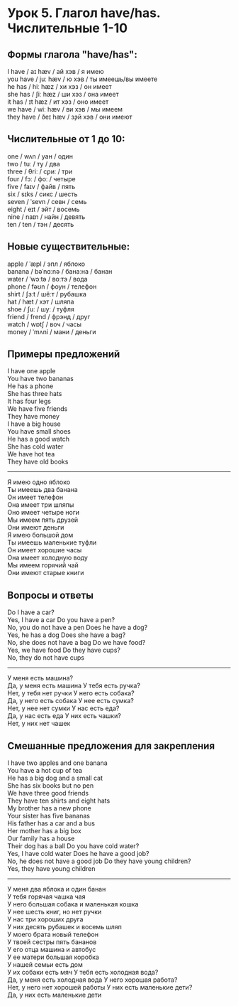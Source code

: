 # Урок 5. Глагол have/has. Числительные 1-10

## Формы глагола "have/has":

I have / aɪ hæv / ай хэв / я имею  
you have / juː hæv / ю хэв / ты имеешь/вы имеете  
he has / hiː hæz / хи хэз / он имеет  
she has / ʃiː hæz / ши хэз / она имеет  
it has / ɪt hæz / ит хэз / оно имеет  
we have / wiː hæv / ви хэв / мы имеем  
they have / ðeɪ hæv / з̧эй хэв / они имеют

## Числительные от 1 до 10:

one / wʌn / уан / один  
two / tuː / ту / два  
three / θriː / с̧риː / три  
four / fɔː / фоː / четыре  
five / faɪv / файв / пять  
six / sɪks / сикс / шесть  
seven / ˈsevn / севн / семь  
eight / eɪt / эйт / восемь  
nine / naɪn / найн / девять  
ten / ten / тэн / десять

## Новые существительные:

apple / ˈæpl / эпл / яблоко  
banana / bəˈnɑːnə / банаːна / банан  
water / ˈwɔːtə / воːтэ / вода  
phone / fəʊn / фоун / телефон  
shirt / ʃɜːt / шёːт / рубашка  
hat / hæt / хэт / шляпа  
shoe / ʃuː / шуː / туфля  
friend / frend / фрэнд / друг  
watch / wɒtʃ / воч / часы  
money / ˈmʌni / мани / деньги

## Примеры предложений

I have one apple  
You have two bananas  
He has a phone  
She has three hats  
It has four legs  
We have five friends  
They have money  
I have a big house  
You have small shoes  
He has a good watch  
She has cold water  
We have hot tea  
They have old books

---

Я имею одно яблоко  
Ты имеешь два банана  
Он имеет телефон  
Она имеет три шляпы  
Оно имеет четыре ноги  
Мы имеем пять друзей  
Они имеют деньги  
Я имею большой дом  
Ты имеешь маленькие туфли  
Он имеет хорошие часы  
Она имеет холодную воду  
Мы имеем горячий чай  
Они имеют старые книги

## Вопросы и ответы

Do I have a car?  
Yes, I have a car
Do you have a pen?  
No, you do not have a pen
Does he have a dog?  
Yes, he has a dog
Does she have a bag?  
No, she does not have a bag
Do we have food?  
Yes, we have food
Do they have cups?  
No, they do not have cups

---

У меня есть машина?  
Да, у меня есть машина
У тебя есть ручка?  
Нет, у тебя нет ручки
У него есть собака?  
Да, у него есть собака
У нее есть сумка?  
Нет, у нее нет сумки
У нас есть еда?  
Да, у нас есть еда
У них есть чашки?  
Нет, у них нет чашек

## Смешанные предложения для закрепления

I have two apples and one banana  
You have a hot cup of tea  
He has a big dog and a small cat  
She has six books but no pen  
We have three good friends  
They have ten shirts and eight hats  
My brother has a new phone  
Your sister has five bananas  
His father has a car and a bus  
Her mother has a big box  
Our family has a house  
Their dog has a ball
Do you have cold water?  
Yes, I have cold water
Does he have a good job?  
No, he does not have a good job
Do they have young children?  
Yes, they have young children

---

У меня два яблока и один банан  
У тебя горячая чашка чая  
У него большая собака и маленькая кошка  
У нее шесть книг, но нет ручки  
У нас три хороших друга  
У них десять рубашек и восемь шляп  
У моего брата новый телефон  
У твоей сестры пять бананов  
У его отца машина и автобус  
У ее матери большая коробка  
У нашей семьи есть дом  
У их собаки есть мяч
У тебя есть холодная вода?  
Да, у меня есть холодная вода
У него хорошая работа?  
Нет, у него нет хорошей работы
У них есть маленькие дети?  
Да, у них есть маленькие дети
